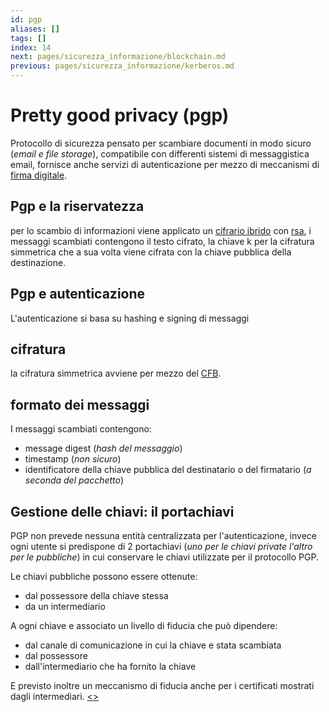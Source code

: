 ```yaml
---
id: pgp
aliases: []
tags: []
index: 14
next: pages/sicurezza_informazione/blockchain.md
previous: pages/sicurezza_informazione/kerberos.md
---
```


# Pretty good privacy (pgp)

Protocollo di sicurezza pensato per scambiare documenti in modo sicuro (*email e file storage*), compatibile con differenti sistemi di messaggistica email, fornisce anche servizi di autenticazione per mezzo di meccanismi di [firma digitale](pages/sicurezza_informazione/protocolli.md#firma%20digitale).

## Pgp e la riservatezza

per lo scambio di informazioni viene applicato un [cifrario ibrido](pages/sicurezza_informazione/cifrari_asimmetrici.md#cifrario%20ibrido) con [rsa](pages/sicurezza_informazione/rsa.md), i messaggi scambiati contengono il testo cifrato, la chiave k  per la cifratura simmetrica che a sua volta viene cifrata con la chiave pubblica della destinazione.

## Pgp e autenticazione

L'autenticazione si basa su hashing e signing di messaggi

## cifratura

la cifratura simmetrica avviene per mezzo del [CFB](pages/sicurezza_informazione/modalita_cifratura.md#cipher%20feedback%20(cfb)).

## formato dei messaggi

I messaggi scambiati contengono:

- message digest (*hash del messaggio*)
- timestamp (*non sicuro*)
- identificatore della chiave pubblica del destinatario o del firmatario (*a seconda del pacchetto*)

## Gestione delle chiavi: il portachiavi

PGP non prevede nessuna entità centralizzata per l'autenticazione, invece ogni utente si predispone di 2 portachiavi (*uno per le chiavi private l'altro per le pubbliche*) in cui conservare le chiavi utilizzate per il protocollo PGP.

Le chiavi pubbliche possono essere ottenute:

- dal possessore della chiave stessa
- da un intermediario

A ogni chiave e associato un livello di fiducia che può dipendere:

- dal canale di comunicazione in cui la chiave e stata scambiata
- dal possessore
- dall'intermediario che ha fornito la chiave

E previsto inoltre un meccanismo di fiducia anche per i certificati mostrati dagli intermediari.
[<](pages/sicurezza_informazione/kerberos.md)[>](pages/sicurezza_informazione/blockchain.md)
